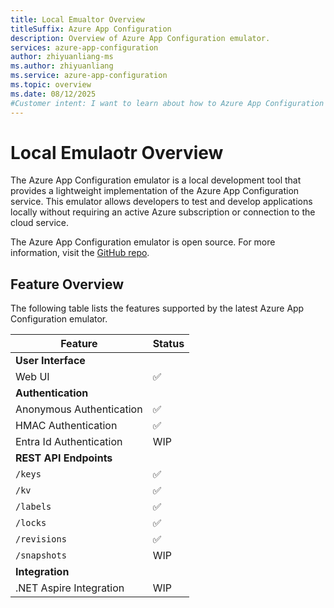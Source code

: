 ```yaml
---
title: Local Emualtor Overview
titleSuffix: Azure App Configuration
description: Overview of Azure App Configuration emulator.
services: azure-app-configuration
author: zhiyuanliang-ms
ms.author: zhiyuanliang
ms.service: azure-app-configuration
ms.topic: overview
ms.date: 08/12/2025
#Customer intent: I want to learn about how to Azure App Configuration emulator for local development.
---
```


# Local Emulaotr Overview

The Azure App Configuration emulator is a local development tool that provides a lightweight implementation of the Azure App Configuration service. This emulator allows developers to test and develop applications locally without requiring an active Azure subscription or connection to the cloud service.

The Azure App Configuration emulator is open source. For more information, visit the [GitHub repo](https://github.com/Azure/AppConfiguration-Emulator).

## Feature Overview

The following table lists the features supported by the latest Azure App Configuration emulator.

Feature | Status |
------- | ------ |
**User Interface** | |
Web UI | ✅ |
**Authentication** | |
Anonymous Authentication | ✅ |
HMAC Authentication | ✅ |
Entra Id Authentication | WIP |
**REST API Endpoints** | |
`/keys` | ✅ |
`/kv` | ✅ |
`/labels` | ✅ |
`/locks` | ✅ |
`/revisions` | ✅ |
`/snapshots` | WIP |
**Integration** | |
.NET Aspire Integration | WIP |



